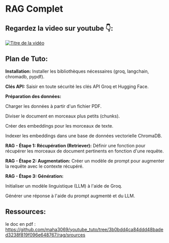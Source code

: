 # RAG Complet

## Regardez la video sur youtube 👇:
[![Titre de la vidéo](https://img.youtube.com/vi/adG_oWEzyjc/0.jpg)](https://www.youtube.com/watch?v=adG_oWEzyjc)

## Plan de Tuto:
**Installation:** Installer les bibliothèques nécessaires (groq, langchain, chromadb, pypdf).

**Clés API:** Saisir en toute sécurité les clés API Groq et Hugging Face.

**Préparation des données:**

Charger les données à partir d'un fichier PDF.

Diviser le document en morceaux plus petits (chunks).

Créer des embeddings pour les morceaux de texte.

Indexer les embeddings dans une base de données vectorielle ChromaDB.

**RAG - Étape 1: Récupération (Retriever):** Définir une fonction pour récupérer les morceaux de document pertinents en fonction d'une requête.

**RAG - Étape 2: Augmentation:** Créer un modèle de prompt pour augmenter la requête avec le contexte récupéré.

**RAG - Étape 3: Génération:**

Initialiser un modèle linguistique (LLM) à l'aide de Groq.

Générer une réponse à l'aide du prompt augmenté et du LLM.
## Ressources:
le doc en pdf : https://github.com/maha3069/youtube_tuto/tree/3b0bdd4ca84ddd48baded3238f819f096e648767/rag/srources
